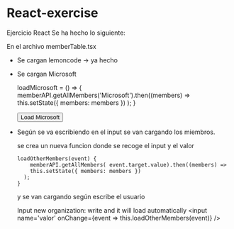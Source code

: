# React-exercise
Ejercicio React
Se ha hecho lo siguiente:

En el archivo memberTable.tsx
- Se cargan lemoncode -> ya hecho
- Se cargan Microsoft 

	 loadMicrosoft = () => {
	     memberAPI.getAllMembers('Microsoft').then((members) =>
	      this.setState({ members: members })
	    );
	  }

	<button onClick={this.loadMicrosoft}>Load Microsoft</button>

- Según se va escribiendo en el input se van cargando los miembros.

  se crea un nueva funcion donde se recoge el input y el valor

	  loadOtherMembers(event) {
	      memberAPI.getAllMembers( event.target.value).then((members) =>
	      this.setState({ members: members })
	    );
	  }

  y se van cargando según escribe el usuario
  
	 Input new organization: write and it will load automatically <input name='valor' 
	 onChange={event => this.loadOtherMembers(event)} />
